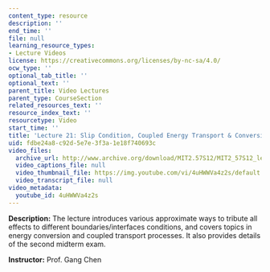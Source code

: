 ```yaml
---
content_type: resource
description: ''
end_time: ''
file: null
learning_resource_types:
- Lecture Videos
license: https://creativecommons.org/licenses/by-nc-sa/4.0/
ocw_type: ''
optional_tab_title: ''
optional_text: ''
parent_title: Video Lectures
parent_type: CourseSection
related_resources_text: ''
resource_index_text: ''
resourcetype: Video
start_time: ''
title: 'Lecture 21: Slip Condition, Coupled Energy Transport & Conversion'
uid: fdbe24a8-c92d-5e7e-3f3a-1e18f740693c
video_files:
  archive_url: http://www.archive.org/download/MIT2.57S12/MIT2_57S12_lec21_300k.mp4
  video_captions_file: null
  video_thumbnail_file: https://img.youtube.com/vi/4uHWWVa4z2s/default.jpg
  video_transcript_file: null
video_metadata:
  youtube_id: 4uHWWVa4z2s
---
```


**Description:** The lecture introduces various approximate ways to tribute all effects to different boundaries/interfaces conditions, and covers topics in energy conversion and coupled transport processes. It also provides details of the second midterm exam.

**Instructor:** Prof. Gang Chen

